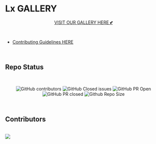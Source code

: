 # Lx GALLERY

<div align="center">

[VISIT OUR GALLERY HERE 💕](https://avinash201199.github.io/Lx-Gallery/) </div>

<br>

- [Contributing Guidelines HERE](https://github.com/avinash201199/My-Gallery-4u/blob/master/Guidelines.md)
<br>

## Repo Status 

<br>

<div align="center">

![GitHub contributors](https://img.shields.io/github/contributors/0AIB/Lx-Gallery?style=for-the-badge&color=blue)
![GitHub Closed issues](https://img.shields.io/github/issues-closed-raw/avinash201199/Lx-Gallery?style=for-the-badge&color=brightgreen)
![GitHub PR Open](https://img.shields.io/github/issues-pr/avinash201199/Lx-Gallery?style=for-the-badge&color=aqua)
![GitHub PR closed](https://img.shields.io/github/issues-pr-closed-raw/0AIB/Lx-Gallery?style=for-the-badge&color=blue)
![Github Repo Size](https://img.shields.io/github/repo-size/0AIB/Lx-Gallery?style=for-the-badge&color=aqua)


</div>
<br>

## Contributors

<br>

<a href="https://github.com/0AIB/Lx-Gallery/graphs/contributors">
  <img src="https://contrib.rocks/image?repo=avinash201199/My-Gallery-4u" />
</a>
<br>
<br>

